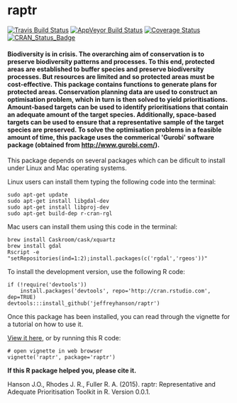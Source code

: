 raptr
=====

[![Travis Build Status](https://img.shields.io/travis/jeffreyhanson/raptr/master.svg?label=Mac%20OSX%20%26%20Linux)](https://travis-ci.org/jeffreyhanson/raptr)
[![AppVeyor Build Status](https://img.shields.io/appveyor/ci/jeffreyhanson/raptr/master.svg?label=Windows)](https://ci.appveyor.com/project/jeffreyhanson/raptr)
[![Coverage Status](https://codecov.io/github/jeffreyhanson/raptr/coverage.svg?branch=master)](https://codecov.io/github/jeffreyhanson/raptr?branch=master)
[![CRAN_Status_Badge](http://www.r-pkg.org/badges/version/raptr)](http://cran.r-project.org/package=raptr)

#### Biodiversity is in crisis. The overarching aim of conservation is to preserve biodiversity patterns and processes. To this end, protected areas are established to buffer species and preserve biodiversity processes. But resources are limited and so protected areas must be cost-effective. This package contains functions to generate plans for protected areas. Conservation planning data are used to construct an optimisation problem, which in turn is then solved to yield prioritisations. Amount-based targets can be used to identify prioritisations that contain an adequate amount of the target species. Additionally, space-based targets can be used to ensure that a representative sample of the target species are preserved. To solve the optimisation problems in a feasible amount of time, this package uses the commerical 'Gurobi' software package (obtained from <http://www.gurobi.com/>).

This package depends on several packages which can be dificult to install under Linux and Mac operating systems.

Linux users can install them typing the following code into the terminal:
```
sudo apt-get update
sudo apt-get install libgdal-dev
sudo apt-get install libproj-dev
sudo apt-get build-dep r-cran-rgl
```

Mac users can install them using this code in the terminal:
```
brew install Caskroom/cask/xquartz
brew install gdal
Rscript -e "setRepositories(ind=1:2);install.packages(c('rgdal','rgeos'))"
```

To install the development version, use the following R code:

```
if (!require('devtools'))
	install.packages('devtools', repo='http://cran.rstudio.com', dep=TRUE)
devtools:::install_github('jeffreyhanson/raptr')
```

Once this package has been installed, you can read through the vignette for a tutorial on how to use it.

[View it here](https://rawgit.com/jeffreyhanson/raptr/master/inst/doc/raptr.html), or by running this R code:

```
# open vignette in web browser
vignette('raptr', package='raptr')
```

**If this R package helped you, please cite it.**

Hanson J.O., Rhodes J. R., Fuller R. A. (2015). raptr: Representative and Adequate Prioritisation Toolkit in R. Version 0.0.1.
